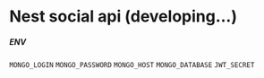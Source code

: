 # Nest social api (developing...)

##### ENV

`MONGO_LOGIN` `MONGO_PASSWORD` `MONGO_HOST` `MONGO_DATABASE` `JWT_SECRET`
